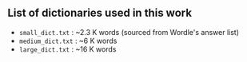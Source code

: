 ## List of dictionaries used in this work

- `small_dict.txt` : ~2.3 K words (sourced from Wordle's answer list)
- `medium_dict.txt` : ~6 K words
- `large_dict.txt` : ~16 K words
